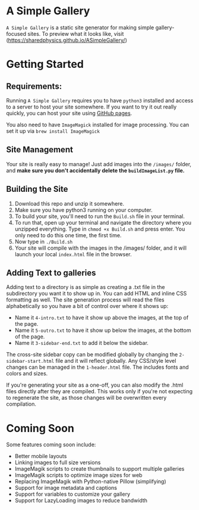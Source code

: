 # A Simple Gallery

`A Simple Gallery` is a static site generator for making simple gallery-focused sites. To preview what it looks like, visit (https://sharedphysics.github.io/ASimpleGallery/)

# Getting Started

## Requirements: 
Running `A Simple Gallery` requires you to have `python3` installed and access to a server to host your site somewhere. If you want to try it out really quickly, you can host your site using [GitHub pages](https://pages.github.com).

You also need to have `ImageMagick` installed for image processing. You can set it up via `brew install ImageMagick`

## Site Management
Your site is really easy to manage! Just add images into the `/images/` folder, and **make sure you don't accidentally delete the `buildImageList.py` file.**

## Building the Site
1. Download this repo and unzip it somewhere. 
2. Make sure you have python3 running on your computer.
3. To build your site, you'll need to run the `Build.sh` file in your terminal.
4. To run that, open up your terminal and navigate the directory where you unzipped everything. Type in `chmod +x Build.sh` and press enter. You only need to do this one time, the first time.
5. Now type in `./Build.sh`
6. Your site will compile with the images in the /images/ folder, and it will launch your local `index.html` file in the browser.

## Adding Text to galleries
Adding text to a directory is as simple as creating a .txt file in the subdirectory you want it to show up in. You can add HTML and inline CSS formatting as well. The site generation process will read the files alphabetically so you have a bit of control over where it shows up:
* Name it `4-intro.txt` to have it show up above the images, at the top of the page. 
* Name it `5-outro.txt` to have it show up below the images, at the bottom of the page.
* Name it `3-sidebar-end.txt` to add it below the sidebar. 

The cross-site sidebar copy can be modified globally by changing the `2-sidebar-start.html` file and it will reflect globally. Any CSS/style level changes can be managed in the `1-header.html` file. The includes fonts and colors and sizes.

If you're generating your site as a one-off, you can also modify the .html files directly after they are compiled. This works only if you're not expecting to regenerate the site, as those changes will be overwritten every compilation.

# Coming Soon
Some features coming soon include:
* Better mobile layouts
* Linking images to full size versions
* ImageMagik scripts to create thumbnails to support multiple galleries
* ImageMagik scripts to optimize image sizes for web
* Replacing ImageMagik with Python-native Pillow (simplifying)
* Support for image metadata and captions
* Support for variables to customize your gallery
* Support for LazyLoading images to reduce bandwidth
